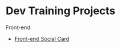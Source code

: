 # Dev Training Projects

Front-end
- [Front-end Social Card](https://github.com/mc100s/dev-training-frontend-social-card)
